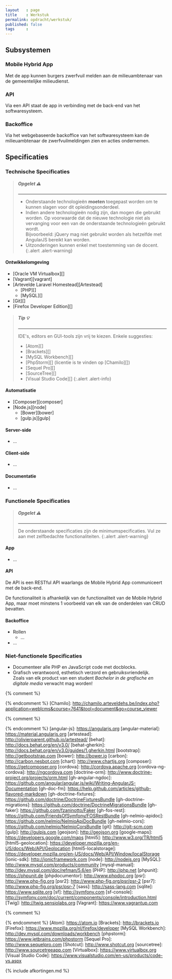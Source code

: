 ```yaml
---
layout   : page
title    : Werkstuk
permalink: opdracht/werkstuk/
published: false
tags     :
---
```


Subsystemen
-----------

### Mobile Hybrid App

Met de app kunnen burgers zwerfvuil melden aan de milieuambtenaar van de gemeentelijke milieudienst.

### API

Via een API staat de app in verbinding met de back-end van het softwaresysteem.

### Backoffice

Via het webgebaseerde backoffice van het softwaresysteem kan de milieuambtenaar de zwerfvuilmeldingen zien en acties ondernemen.

Specificaties
-------------

### Technische Specificaties

> ##### **Opgelet** :warning:
> ---
>
> - Onderstaande technologieën **moeten** toegepast worden om te kunnen slagen voor dit opleidingsonderdeel.
> - Indien andere technologieën nodig zijn, dan mogen die gebruikt worden. Op voorwaarde dat de nieuwe technologie niet als vervanging voor een van de onderstaande technologieën gebruikt wordt.  
>   Bijvoorbeeld: jQuery mag niet gebruikt worden als hetzelfde met AngularJS bereikt kan worden. 
> - Uitzonderingen kunnen enkel met toestemming van de docent.
{:.alert .alert-warning}

#### Ontwikkelomgeving

 - [Oracle VM Virtualbox][]
 - [Vagrant][vagrant]
 - [Artevelde Laravel Homestead][Artestead]
   - [PHP][]
   - [MySQL][]
 - [Git][]
 - [Firefox Developer Edition][]

> ##### **Tip** :bulb:
> ---
> IDE's, editors en GUI-tools zijn vrij te kiezen. Enkele suggesties:
>
> - [Atom][]
> - [Brackets][]
> - [MySQL Workbench][]
> - [PhpStorm][] (licentie is te vinden op [Chamilo][])
> - [Sequel Pro][]
> - [SourceTree][]
> - [Visual Studio Code][]
{:.alert .alert-info}

#### Automatisatie

 - [Composer][composer]
 - [Node.js][node]
   - [Bower][bower]
   - [gulp.js][gulp]

#### Server-side

 - …
 
#### Client-side

 - …

#### Documentatie

 - …

### Functionele Specificaties

> ##### **Opgelet** :warning:
> ---
> De onderstaande specificaties zijn de minimumspecificaties. Vul ze aan met zelfbedachte functionaliteiten. 
{:.alert .alert-warning}

#### App

 - …

#### API

De API is een RESTful API waarlangs de Mobile Hybrid App communiceert met de back-end.

De functionaliteit is afhankelijk van de functionaliteit van de Mobile Hybrid App, maar moet minstens 1 voorbeeld van elk van de onderdelen van CRUD bevatten. 

#### Backoffice

 - Rollen
   - …
 - …

### Niet-functionele Specificaties

 - Documenteer alle PHP en JavaScript code met docblocks.
 - Grafisch verantwoord, esthetisch verzord en gebruiksvriendelijk.  
   Zoals van elk product van een student *Bachelor in de grafische en digitale media* verwacht mag worden!


{% comment %}
<!-- ⚓ Hyperlinks -->
{% endcomment %}
[Chamilo]:                  http://chamilo.arteveldehs.be/index.php?application=weblcms&course=7641&tool=document&go=course_viewer

{% comment %}
<!-- ⚓ Hyperlinks: technologie en software componenten -->
{% endcomment %}
[angular-js]:               https://angularjs.org
[angular-material]:         https://material.angularjs.org
[artestead]:                http://olivierparent.github.io/artestead/
[behat]:                    http://docs.behat.org/en/v3.0/
[behat-gherkin]:            http://docs.behat.org/en/v3.0/guides/1.gherkin.html
[bootstrap]:                http://getbootstrap.com
[bower]:                    http://bower.io
[carbon]:                   http://carbon.nesbot.com
[chart]:                    http://www.chartjs.org
[composer]:                 https://getcomposer.org
[cordova]:                  http://cordova.apache.org
[cordova-ng-cordova]:       http://ngcordova.com
[doctrine-orm]:             http://www.doctrine-project.org/projects/orm.html
[gh-angular-ngdoc]:         https://github.com/angular/angular.js/wiki/Writing-AngularJS-Documentation
[gh-doc-fm]:                https://help.github.com/articles/github-flavored-markdown
[gh-doctrine-fixtures]:     https://github.com/doctrine/DoctrineFixturesBundle
[gh-doctrine-migrations]:   https://github.com/doctrine/DoctrineMigrationsBundle
[gh-faker]:                 https://github.com/fzaninotto/Faker
[gh-fos-rest]:              https://github.com/FriendsOfSymfony/FOSRestBundle
[gh-nelmio-apidoc]:         https://github.com/nelmio/NelmioApiDocBundle
[gh-nelmio-cors]:           https://github.com/nelmio/NelmioCorsBundle
[git]:                      http://git-scm.com
[gulp]:                     http://gulpjs.com
[geojson]:                  http://geojson.org
[google-maps]:              https://developers.google.com/maps
[html5]:                    http://www.w3.org/TR/html5
[html5-geolocation]:        https://developer.mozilla.org/en-US/docs/Web/API/Geolocation
[html5-localstorage]:       https://developer.mozilla.org/en-US/docs/Web/API/Window/localStorage
[ionic-sdk]:                http://ionicframework.com
[node]:                     http://nodejs.org
[MySQL]:                    http://www.mysql.com/products/community
[mysql-manual]:             http://dev.mysql.com/doc/refman/5.6/en
[PHP]:                      http://php.net
[phpunit]:                  https://phpunit.de
[phpdocumentor]:            http://www.phpdoc.org
[psr]:                      http://www.php-fig.org
[psr2]:                     http://www.php-fig.org/psr/psr-2
[psr7]:                     http://www.php-fig.org/psr/psr-7
[sass]:                     http://sass-lang.com
[sqlite]:                   https://www.sqlite.org
[sf]:                       http://symfony.com
[sf-console]:               http://symfony.com/doc/current/components/console/introduction.html
[Twig]:                     http://twig.sensiolabs.org
[Vagrant]:                  https://www.vagrantup.com

{% comment %}
<!-- ⚓ Hyperlinks: applicaties -->
{% endcomment %}
[Atom]:                     https://atom.io
[Brackets]:                 http://brackets.io
[Firefox]:                  https://www.mozilla.org/nl/firefox/developer
[MySQL Workbench]:          http://dev.mysql.com/downloads/workbench
[phpstorm]:                 https://www.jetbrains.com/phpstorm
[Sequel Pro]:               http://www.sequelpro.com
[Shotcut]:                  http://www.shotcut.org
[sourcetree]:               http://www.sourcetreeapp.com
[Virtualbox]:               https://www.virtualbox.org
[Visual Studio Code]:       https://www.visualstudio.com/en-us/products/code-vs.aspx

{% include afkortingen.md %}